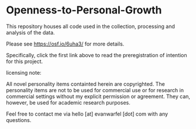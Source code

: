 Openness-to-Personal-Growth
===========================


This repository houses all code used in the collection, processing and analysis of the data.


Please see https://osf.io/6uha3/ for more details.

Specifically, click the first link above to read the preregistration of intention for this project. 

licensing note: 

All novel personality items containted herein are copyrighted. The personality items are not to be used for commercial use or for research in commercial settings without my explicit permission or agreement. They can, however, be used for academic research purposes.


Feel free to contact me via hello [at] evanwarfel [dot] com with any questions.

